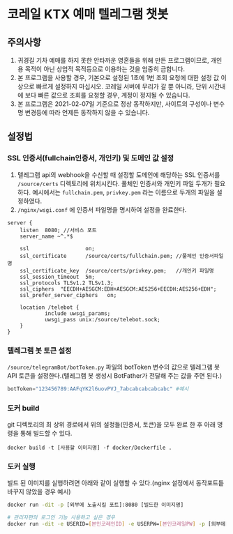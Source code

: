 # 코레일 KTX 예매 텔레그램 챗봇

## 주의사항

1. 귀경길 기차 예매를 하지 못한 안타까운 영혼들을 위해 만든 프로그램이므로, 개인용 목적이 아닌 상업적 목적등으로 이용하는 것을 엄중히 금합니다.
2. 본 프로그램을 사용할 경우, 기본으로 설정된 1초에 1번 조회 요청에 대한 설정 값 이상으로 빠르게 설정하지 마십시오. 코레일 서버에 무리가 갈 뿐 아니라, 단위 시간내에 보다 빠른 값으로 조회를 요청할 경우, 계정이 정지될 수 있습니다.
3. 본 프로그램은 2021-02-07일 기준으로 정상 동작하지만, 사이트의 구성이나 변수명 변경등에 따라 언제든 동작하지 않을 수 있습니다.

## 설정법

### SSL 인증서(fullchain인증서, 개인키) 및 도메인 값 설정

1. 텔레그램 api의 webhook을 수신할 때 설정할 도메인에 해당하는 SSL 인증서를 `/source/certs` 디렉토리에 위치시킨다. 풀체인 인증서와 개인키 파일 두개가 필요하다. 예시에서는 `fullchain.pem`, `privkey.pem`  라는 이름으로 두개의 파일을 설정하였다.
2. `/nginx/wsgi.conf` 에 인증서 파일명을 명시하여 설정을 완료한다.


```config
server {
    listen  8080; //서비스 포트
    server_name ~^.*$

    ssl                  on;
    ssl_certificate      /source/certs/fullchain.pem; //풀체인 인증서파일명
    ssl_certificate_key  /source/certs/privkey.pem;   //개인키 파일명
    ssl_session_timeout  5m;
    ssl_protocols TLSv1.2 TLSv1.3;
    ssl_ciphers  "EECDH+AESGCM:EDH+AESGCM:AES256+EECDH:AES256+EDH";
    ssl_prefer_server_ciphers   on;

    location /telebot {
            include uwsgi_params;
            uwsgi_pass unix:/source/telebot.sock;
    }
}
```

### 텔레그램 봇 토큰 설정

`/source/telegramBot/botToken.py` 파일의 botToken 변수의 값으로 텔레그램 봇 API 토큰을 설정한다.(텔레그램 봇 생성시 BotFather가 전달해 주는 값을 주면 된다.)

```python
botToken="123456789:AAFqYK2l6uovPVJ_7abcabcabcabcabc" #예시
```

### 도커 build

git 디렉토리의 최 상위 경로에서 위의 설정들(인증서, 토큰)을 모두 완료 한 후 아래 명령을 통해 빌드할 수 있다.

```docker
docker build -t [사용할 이미지명] -f docker/Dockerfile .
```

### 도커 실행

빌드 된 이미지를 실행하려면 아래와 같이 실행할 수 있다.(nginx 설정에서 동작포트틑 바꾸지 않았을 경우 예시)

```bash
docker run -dit -p [외부에 노출시킬 포트]:8080 [빌드한 이미지명]

# 관리자편의 로그인 기능 사용하고 싶은 경우
docker run -dit -e USERID=[본인코레인ID] -e USERPW=[본인코레일PW] -p [외부에 노출시킬 포트]:8080 [빌드한 이미지명]
```
